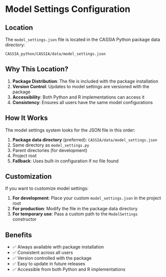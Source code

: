 # Model Settings Configuration

## Location

The `model_settings.json` file is located in the CASSIA Python package data directory:
```
CASSIA_python/CASSIA/data/model_settings.json
```

## Why This Location?

1. **Package Distribution**: The file is included with the package installation
2. **Version Control**: Updates to model settings are versioned with the package
3. **Accessibility**: Both Python and R implementations can access it
4. **Consistency**: Ensures all users have the same model configurations

## How It Works

The model settings system looks for the JSON file in this order:

1. **Package data directory** (preferred): `CASSIA/data/model_settings.json`
2. Same directory as `model_settings.py`
3. Parent directories (for development)
4. Project root
5. **Fallback**: Uses built-in configuration if no file found

## Customization

If you want to customize model settings:

1. **For development**: Place your custom `model_settings.json` in the project root
2. **For production**: Modify the file in the package data directory
3. **For temporary use**: Pass a custom path to the `ModelSettings` constructor

## Benefits

- ✅ Always available with package installation
- ✅ Consistent across all users
- ✅ Version controlled with the package
- ✅ Easy to update in future releases
- ✅ Accessible from both Python and R implementations